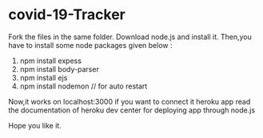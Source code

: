 # covid-19-Tracker
Fork the files in the same folder.
Download node.js and install it.
Then,you have to install some node packages given below :
1. npm install expess
2. npm install body-parser
3. npm install ejs
4. npm install nodemon // for auto restart

Now,it works on localhost:3000
if you want to connect it heroku app read the documentation of heroku dev center for deploying app through node.js

Hope you like it.
